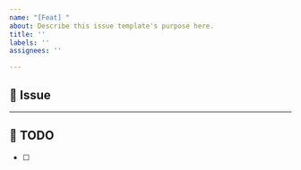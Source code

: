 ```yaml
---
name: "[Feat] "
about: Describe this issue template's purpose here.
title: ''
labels: ''
assignees: ''

---
```


## 📌 Issue
<!-- 간단한 설명 -->

---

## 📌 TODO
* [ ]
